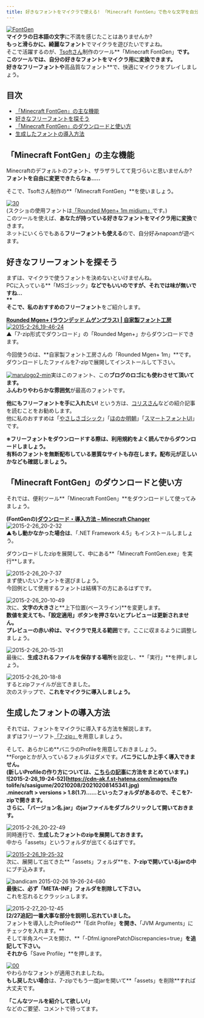 ```yaml
---
title: 好きなフォントをマイクラで使える! 「Minecraft FontGen」で色々な文字を自分好みにしよう
---
```


[![FontGen](https://cdn-ak.f.st-hatena.com/images/fotolife/s/sasigume/20210208/20210208125815.png)](#0/e/0e99b231.png "FontGen")  
**マイクラの日本語の文字**に不満を感じたことはありませんか?  
**もっと滑らかに、綺麗なフォント**でマイクラを遊びたいですよね。  
そこで活躍するのが、[Tsoftさん](https://twitter.com/tsoft_lab)制作のツール**「Minecraft FontGen」**です。  
このツールでは、**自分の好きなフォントをマイクラ用に変換**できます。  
**好きなフリーフォント**や**高品質なフォント**で、快適にマイクラをプレイしましょう。

## 目次

*   [「Minecraft FontGen」の主な機能](#what)
*   [好きなフリーフォントを探そう](#search-fonts)
*   [「Minecraft FontGen」のダウンロードと使い方](#dl-and-use)
*   [生成したフォントの導入方法](#install)

## 「Minecraft FontGen」の主な機能

Minecraftのデフォルトのフォント、ザラザラしてて見づらいと思いませんか?  
**フォントを自由に変更できたらなぁ…..**

そこで、Tsoftさん制作の**「Minecraft FontGen」**を使いましょう。

[![30](https://cdn-ak.f.st-hatena.com/images/fotolife/s/sasigume/20210208/20210208153852.png)](#a/b/abeecf7b.png "30")  
(スクショの使用フォントは[「Rounded Mgen+ 1m midium」](http://jikasei.me/font/rounded-mgenplus/)です。)  
このツールを使えば、**あなたが持っている好きなフォントをマイクラ用に変換**できます。  
ネットにいくらでもある**フリーフォントも使える**ので、自分好みnapoanが遊べます。

## 好きなフリーフォントを探そう

まずは、マイクラで使うフォントを決めないといけませんね。  
PCに入っている**「MSゴシック」**などでもいいのですが、**それでは味が無いですね…  
**  
そこで、私の**おすすめのフリーフォント**をご紹介します。

**[Rounded Mgen+ (ラウンデッド ムゲンプラス) | 自家製フォント工房](http://jikasei.me/font/rounded-mgenplus/)**  
[![2015-2-26_19-46-24](https://cdn-ak.f.st-hatena.com/images/fotolife/s/sasigume/20210208/20210208161221.jpg)](#c/d/cd0f721c.jpg "2015-2-26_19-46-24")  
▲「7-zip形式でダウンロード」の「Rounded Mgen+」からダウンロードできます。

今回使うのは、**自家製フォント工房さんの「Rounded Mgen+ 1m」**です。  
ダウンロードしたファイルを7-zipで展開してインストールして下さい。

[![marulogo2-min](https://cdn-ak.f.st-hatena.com/images/fotolife/s/sasigume/20210208/20210208144348.png)](#7/7/772d9cdb.png "marulogo2-min")実はこのフォント、この**ブログのロゴにも使わさせて頂いてます。**  
**ふんわりやわらかな雰囲気**が最高のフォントです。

**他にもフリーフォントを手に入れたい!** という方は、[コリスさん](http://coliss.com/)などの紹介記事を読むことをお勧めします。  
他に私のおすすめは「[やさしさゴシック](http://www.fontna.com/blog/379/)」「[ほのか明朝](http://font.gloomy.jp/honoka-mincho-dl.html)」「[スマートフォントUI](http://www.flopdesign.com/freefont/smartfont.html)」です。

**※フリーフォントをダウンロードする際は、利用規約をよく読んでからダウンロードしましょう。  
有料のフォントを無断配布している悪質なサイトも存在します。配布元が正しいかなども確認しましょう。**

## 「Minecraft FontGen」のダウンロードと使い方

それでは、便利ツール**「Minecraft FontGen」**をダウンロードして使ってみましょう。

**(FontGenの)[ダウンロード・導入方法 – Minecraft Changer](http://mcc.mcsv.jp/FontGen/Download)**  
![2015-2-26_20-2-32](https://cdn-ak.f.st-hatena.com/images/fotolife/s/sasigume/20210208/20210208152433.jpg)  
▲**もし動かなかった場合は**、「.NET Framework 4.5」もインストールしましょう。

ダウンロードしたzipを展開して、中にある**「Minecraft FontGen.exe」を実行**します。

![2015-2-26_20-7-37](https://cdn-ak.f.st-hatena.com/images/fotolife/s/sasigume/20210208/20210208130858.jpg)  
まず使いたいフォントを選びましょう。  
今回例として使用するフォントは結構下の方にあるはずです。

![2015-2-26_20-10-49](https://cdn-ak.f.st-hatena.com/images/fotolife/s/sasigume/20210208/20210208164609.jpg)  
次に、**文字の大きさ**と**上下位置(ベースライン)**を変更します。  
**数値を変えても、「設定適用」ボタンを押さないとプレビューは更新されません。**  
**プレビューの赤い枠は、マイクラで見える範囲**です。ここに収まるように調整しましょう。

![2015-2-26_20-15-31](https://cdn-ak.f.st-hatena.com/images/fotolife/s/sasigume/20210208/20210208180611.jpg)  
最後に、**生成されるファイルを保存する場所**を設定し、**「実行」**を押しましょう。

![2015-2-26_20-18-8](https://cdn-ak.f.st-hatena.com/images/fotolife/s/sasigume/20210208/20210208155854.jpg)  
するとzipファイルが出てきました。  
次のステップで、**これをマイクラに導入しましょう。**

## 生成したフォントの導入方法

それでは、フォントをマイクラに導入する方法を解説します。  
まずはフリーソフト[「7-zip」](http://sevenzip.sourceforge.jp/)を用意しましょう。

そして、あらかじめ**バニラのProfileを用意しておきましょう。  
**Forgeとかが入っているフォルダはダメです。**バニラにしか上手く導入できません。  
**(新しいProfileの作り方については、[こちらの記事](/42200928/#intojar)に方法をまとめています。)  
![2015-2-26_19-24-52](https://cdn-ak.f.st-hatena.com/images/fo
tolife/s/sasigume/20210208/20210208145341.jpg)  
**.minecraft > versions > 1.8(1.7)……**といったフォルダがあるので、**そこを7-zipで開きます。**  
さらに、**「バージョン名.jar」のjarファイル**を**ダブルクリックして開いておきます。**

![2015-2-26_20-22-49](https://cdn-ak.f.st-hatena.com/images/fotolife/s/sasigume/20210208/20210208162212.jpg)  
同時進行で、**生成したフォントのzipを展開しておきます。**  
中から「assets」というフォルダが出てくるはずです。

[![2015-2-26_19-25-32](https://cdn-ak.f.st-hatena.com/images/fotolife/s/sasigume/20210208/20210208153848.jpg)](#a/b/abee381e.jpg "2015-2-26_19-25-32")  
次に、展開して出てきた**「assets」フォルダ**を、**7-zipで開いているjarの中**にブチ込みます。

![bandicam 2015-02-26 19-26-24-680](https://cdn-ak.f.st-hatena.com/images/fotolife/s/sasigume/20210208/20210208155426.jpg)  
**最後に、必ず「META-INF」フォルダを削除して下さい。**  
これを忘れるとクラッシュします。 

![2015-2-27_20-12-45](https://cdn-ak.f.st-hatena.com/images/fotolife/s/sasigume/20210208/20210208151609.jpg)  
**\[2/27追記\]一番大事な部分を説明し忘れていました。**  
フォントを導入したProfileの**「Edit Profile」**を開き、**「JVM Arguments」にチェックを入れます。**  
そして半角スペースを開け、**「-Dfml.ignorePatchDiscrepancies=true」**を追記して下さい。  
それから**「Save Profile」**を押します。

[![00](https://cdn-ak.f.st-hatena.com/images/fotolife/s/sasigume/20210208/20210208083338.png)](#3/2/32613221.png "00")  
やわらかなフォントが適用されましたね。  
**もし戻したい場合**は、7-zipでもう一度jarを開いて**「assets」を削除**すれば大丈夫です。

**「こんなツールを紹介して欲しい!」**  
などのご要望、コメントで待ってます。
